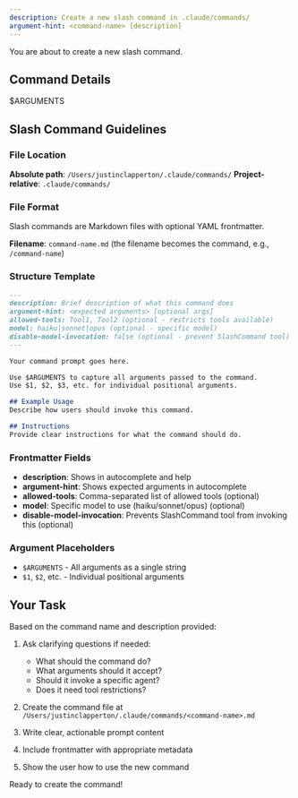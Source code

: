 ```yaml
---
description: Create a new slash command in .claude/commands/
argument-hint: <command-name> [description]
---
```


You are about to create a new slash command.

## Command Details
$ARGUMENTS

## Slash Command Guidelines

### File Location
**Absolute path**: `/Users/justinclapperton/.claude/commands/`
**Project-relative**: `.claude/commands/`

### File Format
Slash commands are Markdown files with optional YAML frontmatter.

**Filename**: `command-name.md` (the filename becomes the command, e.g., `/command-name`)

### Structure Template

```markdown
---
description: Brief description of what this command does
argument-hint: <expected arguments> [optional args]
allowed-tools: Tool1, Tool2 (optional - restricts tools available)
model: haiku|sonnet|opus (optional - specific model)
disable-model-invocation: false (optional - prevent SlashCommand tool)
---

Your command prompt goes here.

Use $ARGUMENTS to capture all arguments passed to the command.
Use $1, $2, $3, etc. for individual positional arguments.

## Example Usage
Describe how users should invoke this command.

## Instructions
Provide clear instructions for what the command should do.
```

### Frontmatter Fields
- **description**: Shows in autocomplete and help
- **argument-hint**: Shows expected arguments in autocomplete
- **allowed-tools**: Comma-separated list of allowed tools (optional)
- **model**: Specific model to use (haiku/sonnet/opus) (optional)
- **disable-model-invocation**: Prevents SlashCommand tool from invoking this (optional)

### Argument Placeholders
- `$ARGUMENTS` - All arguments as a single string
- `$1`, `$2`, etc. - Individual positional arguments

## Your Task

Based on the command name and description provided:

1. Ask clarifying questions if needed:
   - What should the command do?
   - What arguments should it accept?
   - Should it invoke a specific agent?
   - Does it need tool restrictions?

2. Create the command file at `/Users/justinclapperton/.claude/commands/<command-name>.md`

3. Write clear, actionable prompt content

4. Include frontmatter with appropriate metadata

5. Show the user how to use the new command

Ready to create the command!
